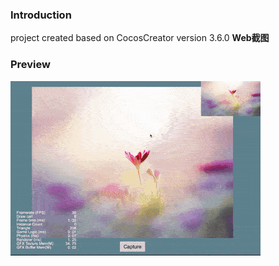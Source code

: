### Introduction

project created based on CocosCreator version 3.6.0 **Web截图** 

### Preview
![image](../../../gif/202203/2022030522.gif)